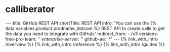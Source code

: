 # calliberator
--- title: GitHub REST API shortTitle: REST API intro: 'You can use the {% data variables.product.prodname_dotcom %} REST API to create calls to get the data you need to integrate with GitHub.' redirect_from:   - /v3 versions:   free-pro-team: '*'   enterprise-server: '*'   github-ae: '*' ---  {% link_with_intro /overview %} {% link_with_intro /reference %} {% link_with_intro /guides %}
